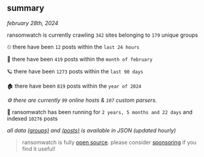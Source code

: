 
## summary
_february 28th, 2024_

ransomwatch is currently crawling `342` sites belonging to `179` unique groups

⏲ there have been `12` posts within the `last 24 hours`

🦈 there have been `419` posts within the `month of february`

🪐 there have been `1273` posts within the `last 90 days`

🏚 there have been `819` posts within the `year of 2024`

_⚙️ there are currently `99` online hosts & `107` custom parsers._

🦕 ransomwatch has been running for `2 years, 5 months and 22 days` and indexed `10276` posts

_all data  [(groups)](http://ransomwhat.telemetry.ltd/groups) and [(posts)](http://ransomwhat.telemetry.ltd/posts) is available in JSON (updated hourly)_

> ransomwatch is fully [open source](https://github.com/joshhighet/ransomwatch#ransomwatch--). please consider [sponsoring](https://github.com/sponsors/joshhighet) if you find it useful!
